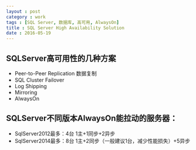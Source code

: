 ```yaml
---
layout : post
category : work
tags : [SQL Server, 数据库, 高可用, AlwaysOn]
title : SQL Server High Availability Solution
date : 2016-05-19
---
```


## SQLServer高可用性的几种方案

- Peer-to-Peer Replication 数据复制
- SQL Cluster Failover
- Log Shipping
- Mirroring
- AlwaysOn

## SQLServer不同版本AlwaysOn能拉动的服务器：

- SqlServer2012最多：4台 1主+1同步+2异步
- SqlServer2014最多：8台 1主+2同步（一般建议1台，减少性能损失）+5异步
  

